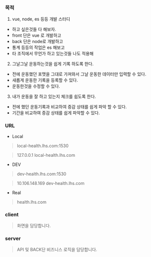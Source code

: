 ### 목적
1. vue, node, es 등등 개발 스터디
- 하고 싶은것들 다 해보자.
- front 단은 vue 로 개발하고
- back 단은 node로 개발하고
- 통계 등등의 작업은 es 해보고
- 타 조직에서 무언가 하고 있는것들 나도 적용해 

2. 그날그날 운동하는것을 쉽게 기록 하도록 한다.
- 전에 운동했던 포맷을 그대로 가져와서 그날 운동한 데이터만 입력할 수 있다.
- 새롭게 운동한 기록을 등록할 수 있다.
- 운동한것을 수정할 수 있다.

3. 내가 운동을 잘 하고 있는지 체크를 쉽도록 한다.
- 전에 했던 운동기록과 비교하여 증감 상태를 쉽게 파악 할 수 있다.
- 기간을 비교하여 증감 상태를 쉽게 파악할 수 있다.


### URL
- Local
> local-health.lhs.com:1530

> 127.0.0.1    local-health.lhs.com

- DEV
> dev-health.lhs.com:1530

> 10.106.148.169    dev-health.lhs.com

- Real
> health.lhs.com

### client

> 화면을 담당합니다.

### server

> API 및 BACK단 비즈니스 로직을 담당합니다.
